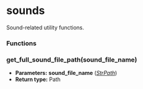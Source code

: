 # sounds

Sound-related utility functions.

### Functions

### get_full_sound_file_path(sound_file_name)

* **Parameters:**
  **sound_file_name** ([*StrPath*](manim.typing.md#manim.typing.StrPath))
* **Return type:**
  Path
